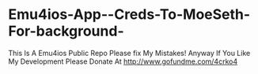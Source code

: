Emu4ios-App--Creds-To-MoeSeth-For-background-
=============================================

This Is A Emu4ios Public Repo Please fix My Mistakes!
Anyway If You Like My Development Please Donate At http://www.gofundme.com/4crko4
